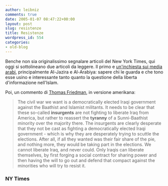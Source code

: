 ```yaml
---
author: leibniz
comments: true
date: 2005-01-07 08:47:22+00:00
layout: post
slug: resistenze
title: Resistenze
wordpress_id: 554
categories:
- old-blog
---
```


Benche non sia originalissimo segnalare articoli del New York Times,
qui oggi si sottolineano due articoli da leggere. Il primo e [un'inchiesta sui media arabi](http://www.nytimes.com/2005/01/02/magazine/02ARAB.html?ex=1262408400&en=dcb356cbe8dead19&ei=5090&partner=rssuserland),
principalmente Al-Jazira e Al-Arabiya: sapere chi le guarda e che tono
esse usino e interessante tanto quanto la questione della liberta
d'informazione nell'Islam.




Poi, un commento di [Thomas Friedman](http://www.nytimes.com/2005/01/06/opinion/06friedman.html?ex=1262754000&en=e88984f19e7c41bd&ei=5090&partner=rssuserland), in versione amerikana:




> 

> 
> The civil war we want is a democratically elected Iraqi government
against the Baathist and Islamist militants. It needs to be clear that
these so-called **insurgents** are not fighting to liberate Iraq from America, but rather to reassert the **tyranny**
of a Sunni-Baathist minority over the majority there. The insurgents
are clearly desperate that they not be cast as fighting a
democratically elected Iraqi government - which is why they are
desperately trying to scuttle the elections. After all, if all they
wanted was their fair share of the pie, and nothing more, they would be
taking part in the elections. We cannot liberate Iraq, and never could.
Only Iraqis can liberate themselves, by first forging a social contract
for sharing power and then having the will to go out and defend that
compact against the minorities who will try to resist it. 




### NY Times
